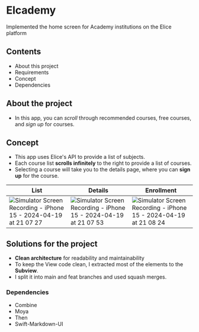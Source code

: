 # Elcademy
 Implemented the home screen for Academy institutions on the Elice platform

## Contents
- About this project
- Requirements
- Concept
- Dependencies

## About the project
- In this app, you can *scroll* through recommended courses, free courses, and *sign up* for courses.

## Concept
- This app uses Elice's API to provide a list of subjects.
- Each course list **scrolls infinitely** to the right to provide a list of courses.
- Selecting a course will take you to the details page, where you can **sign up** for the course.

|List|Details|Enrollment|
|------|---|---|
|![Simulator Screen Recording - iPhone 15 - 2024-04-19 at 21 07 27](https://github.com/brightspread/Elcademy/assets/59555700/c220cf84-0c22-4ced-b14b-d2e242987276)|![Simulator Screen Recording - iPhone 15 - 2024-04-19 at 21 07 53](https://github.com/brightspread/Elcademy/assets/59555700/44d88c1c-e77e-420f-b0a7-787aa5b24687)|![Simulator Screen Recording - iPhone 15 - 2024-04-19 at 21 08 24](https://github.com/brightspread/Elcademy/assets/59555700/42991583-ec53-47af-9d63-4c18ff5b0d21)|

## Solutions for the project
- **Clean architecture** for readability and maintainability
- To keep the View code clean, I extracted most of the elements to the **Subview**.
- I split it into main and feat branches and used squash merges.


### Dependencies
- Combine
- Moya
- Then
- Swift-Markdown-UI
